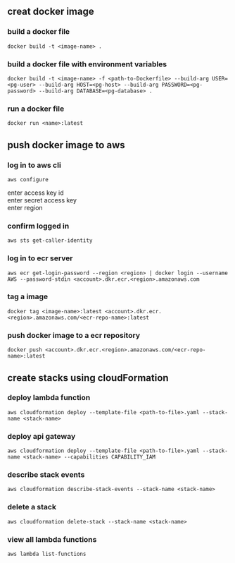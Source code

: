 ## creat docker image

### build a docker file
`docker build -t <image-name> .`

### build a docker file with environment variables
`docker build -t <image-name> -f <path-to-Dockerfile> --build-arg USER=<pg-user> --build-arg HOST=<pg-host> --build-arg PASSWORD=<pg-password> --build-arg DATABASE=<pg-database> .`

### run a docker file
`docker run <name>:latest`

## push docker image to aws
### log in to aws cli
`aws configure`

enter access key id \
enter secret access key \
enter region 
### confirm logged in
`aws sts get-caller-identity`

### log in to ecr server
`aws ecr get-login-password --region <region> | docker login --username AWS --password-stdin <account>.dkr.ecr.<region>.amazonaws.com`

### tag a image
`docker tag <image-name>:latest <account>.dkr.ecr.<region>.amazonaws.com/<ecr-repo-name>:latest`

### push docker image to a ecr repository
`docker push <account>.dkr.ecr.<region>.amazonaws.com/<ecr-repo-name>:latest`

## create stacks using cloudFormation
### deploy lambda function
`aws cloudformation deploy --template-file <path-to-file>.yaml --stack-name <stack-name>`

### deploy api gateway
`aws cloudformation deploy --template-file <path-to-file>.yaml --stack-name <stack-name> --capabilities CAPABILITY_IAM`

### describe stack events
`aws cloudformation describe-stack-events --stack-name <stack-name>`

### delete a stack
`aws cloudformation delete-stack --stack-name <stack-name>`

### view all lambda functions
`aws lambda list-functions`